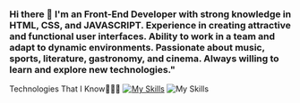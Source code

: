### Hi there 👋 I'm an Front-End Developer with strong knowledge in HTML, CSS, and JAVASCRIPT. Experience in creating attractive and functional user interfaces. Ability to work in a team and adapt to dynamic environments. Passionate about music, sports, literature, gastronomy, and cinema. Always willing to learn and explore new technologies."



   
Technologies That I Know👨🏻‍💻
[![My Skills](https://skillicons.dev/icons?i=html,css,bootstrap,js,react,git,github,discord,vscode,figma)](https://skillicons.dev)
![My Skills](https://avatars.githubusercontent.com/u/48276018?s=48&v=4)
